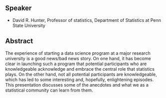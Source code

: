 ## Speaker

+ David R. Hunter, Professor of statistics, Department of Statistics at Penn State University

## Abstract

	
The experience of starting a data science program at a major research university is a good news/bad news story. On one hand, it has become clear in launching such a program that potential participants who are knowledgeable acknowledge and embrace the central role that statistics plays. On the other hand, not all potential participants are knowledgeable, which has led to some interesting and, hopefully, enlightening episodes. This presentation discusses some of the anecdotes and what we as a statistical community can learn from them.
